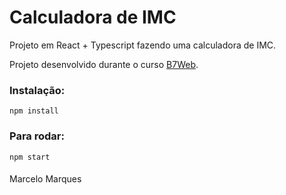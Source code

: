 # Calculadora de IMC

Projeto em React + Typescript fazendo uma calculadora de IMC.

Projeto desenvolvido durante o curso [B7Web](http://b7web.com.br).

### Instalação:
`npm install`

### Para rodar:
`npm start`

####
Marcelo Marques